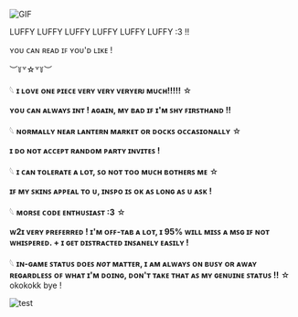 ![GIF](https://media2.giphy.com/media/v1.Y2lkPTc5MGI3NjExeGZpZzM0Y3JuNjN0ODhiNmVzYXV6YWNzOWNyYTNjM2IwbjQ3dTAzOCZlcD12MV9pbnRlcm5hbF9naWZfYnlfaWQmY3Q9Zw/dC6jsApEdpOQENtcXx/giphy.gif)

LUFFY LUFFY LUFFY LUFFY LUFFY LUFFY :3 !!

ʏᴏᴜ ᴄᴀɴ ʀᴇᴀᴅ ɪꜰ ʏᴏᴜ'ᴅ ʟɪᴋᴇ !

︶꒦꒷☆꒷꒦︶

𓆩 **ɪ ʟᴏᴠᴇ ᴏɴᴇ ᴘɪᴇᴄᴇ ᴠᴇʀʏ ᴠᴇʀʏ ᴠᴇʀʏᴇʀᴊ ᴍᴜᴄʜ!!!!!** ☆

**ʏᴏᴜ ᴄᴀɴ ᴀʟᴡᴀʏꜱ ɪɴᴛ ! ᴀɢᴀɪɴ, ᴍʏ ʙᴀᴅ ɪꜰ ɪ'ᴍ ꜱʜʏ ꜰɪʀꜱᴛʜᴀɴᴅ !!**

𓆩 **ɴᴏʀᴍᴀʟʟʏ ɴᴇᴀʀ ʟᴀɴᴛᴇʀɴ ᴍᴀʀᴋᴇᴛ ᴏʀ ᴅᴏᴄᴋꜱ ᴏᴄᴄᴀꜱɪᴏɴᴀʟʟʏ** ☆

**ɪ ᴅᴏ ɴᴏᴛ ᴀᴄᴄᴇᴘᴛ ʀᴀɴᴅᴏᴍ ᴘᴀʀᴛʏ ɪɴᴠɪᴛᴇꜱ !**

𓆩 **ɪ ᴄᴀɴ ᴛᴏʟᴇʀᴀᴛᴇ ᴀ ʟᴏᴛ, ꜱᴏ ɴᴏᴛ ᴛᴏᴏ ᴍᴜᴄʜ ʙᴏᴛʜᴇʀꜱ ᴍᴇ** ☆

**ɪꜰ ᴍʏ ꜱᴋɪɴꜱ ᴀᴘᴘᴇᴀʟ ᴛᴏ ᴜ, ɪɴꜱᴘᴏ ɪꜱ ᴏᴋ ᴀꜱ ʟᴏɴɢ ᴀꜱ ᴜ ᴀꜱᴋ !**

𓆩 **ᴍᴏʀꜱᴇ ᴄᴏᴅᴇ ᴇɴᴛʜᴜꜱɪᴀꜱᴛ :3** ☆

**ᴡ2ɪ ᴠᴇʀʏ ᴘʀᴇꜰᴇʀʀᴇᴅ ! ɪ'ᴍ ᴏꜰꜰ-ᴛᴀʙ ᴀ ʟᴏᴛ, ɪ 95% ᴡɪʟʟ ᴍɪꜱꜱ ᴀ ᴍꜱɢ ɪꜰ ɴᴏᴛ ᴡʜɪꜱᴘᴇʀᴇᴅ.  +  ɪ ɢᴇᴛ ᴅɪꜱᴛʀᴀᴄᴛᴇᴅ ɪɴꜱᴀɴᴇʟʏ ᴇᴀꜱɪʟʏ !**

𓆩 **ɪɴ-ɢᴀᴍᴇ ꜱᴛᴀᴛᴜꜱ ᴅᴏᴇꜱ *ɴᴏᴛ* ᴍᴀᴛᴛᴇʀ, ɪ ᴀᴍ ᴀʟᴡᴀʏꜱ ᴏɴ ʙᴜꜱʏ ᴏʀ ᴀᴡᴀʏ ʀᴇɢᴀʀᴅʟᴇꜱꜱ ᴏꜰ ᴡʜᴀᴛ ɪ'ᴍ ᴅᴏɪɴɢ, ᴅᴏɴ'ᴛ ᴛᴀᴋᴇ ᴛʜᴀᴛ ᴀꜱ ᴍʏ ɢᴇɴᴜɪɴᴇ ꜱᴛᴀᴛᴜꜱ !!** ☆
okokokk bye !


![test](https://media-hosting.imagekit.io/6fc599fc24894d31/luffy2%3C3.jpg?Expires=1838355612&Key-Pair-Id=K2ZIVPTIP2VGHC&Signature=xX~bmp4Bo6cAbnQSoYRWSxeBAXRKDwEAQQ07IbEZfWj0d~yTDhoW9tUKoskmbuLcP-IDda8fi80aDC4jy~IiyVNTAR9amELy-eza48PWXt3aS9ssORDLkAmltd3UyipP09Q02-hPCz894ICD2EKMIiYIBfK9oGdIdCUXXaFXxOmKvGR1AAXpL4CC14W3lxGFzVDN5tfOOpBQd5pHiVFLumh3ZZ6zt1vfmRTNBPqITRkyi8Q2s-Cdfkjr-AJzGjYFCWut61vUhqN3HLbAJCMRCir96HoDjpJR2Qc8h3GgCVpjFfFfxZ~DB690YjuCft4DRhaKaC3AQeVAXIqTThDy7A__)
